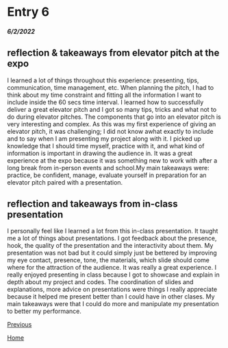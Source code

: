 # Entry 6
##### 6/2/2022

## reflection & takeaways from elevator pitch at the expo
I learned a lot of things throughout this experience: presenting, tips, communication, time management, etc. When planning the pitch, I had to think about my time constraint and fitting all the information I want to include inside the 60 secs time interval. I learned how to successfully deliver a great elevator pitch and I got so many tips, tricks and what not to do during elevator pitches. The components that go into an elevator pitch is very interesting and complex. As this was my first experience of giving an elevator pitch, it was challenging; I did not know awhat exactly to include and to say when I am presenting my project along with it. I picked up knowledge that I should time myself, practice with it, and what kind of information is important in drawing the audience in. It was a great experience at the expo because it was something new to work with after a long break from in-person events and school.My main takeaways were: practice, be confident, manage, evaluate yourself in preparation for an elevator pitch paired with a presentation.

## reflection and takeaways from in-class presentation
I personally feel like I learned a lot from this in-class presentation. It taught me a lot of things about presentations. I got feedback about the presence, hook, the quality of the presentation and the interactivity about them. My presentation was not bad but it could simply just be bettered by improving my eye contact, presence, tone, the materials, which slide should come where for the attraction of the audience. It was really a great experience. I really enjoyed presenting in class because I got to showcase and explain in depth about my project and codes. The coordination of slides and explanations, more advice on presentations were things I really appreciate because it helped me present better than I could have in other clases. My main takeaways were that I could do more and manipulate my presentation to better my performance.


[Previous](entry05.md)

[Home](../README.md)

